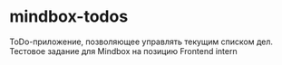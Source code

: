 # mindbox-todos
ToDo-приложение, позволяющее управлять текущим списком дел. Тестовое задание для Mindbox на позицию Frontend intern

